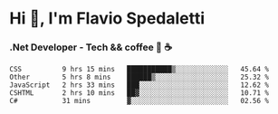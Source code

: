 # Hi 👋, I'm Flavio Spedaletti
### .Net Developer - Tech && coffee 🤖 ☕

<!--START_SECTION:waka-->
```text
CSS          9 hrs 15 mins   ███████████▒░░░░░░░░░░░░░   45.64 % 
Other        5 hrs 8 mins    ██████▒░░░░░░░░░░░░░░░░░░   25.32 % 
JavaScript   2 hrs 33 mins   ███░░░░░░░░░░░░░░░░░░░░░░   12.62 % 
CSHTML       2 hrs 10 mins   ██▓░░░░░░░░░░░░░░░░░░░░░░   10.71 % 
C#           31 mins         ▓░░░░░░░░░░░░░░░░░░░░░░░░   02.56 % 
```
<!--END_SECTION:waka-->

<!--
[![Top Langs](https://github-readme-stats.vercel.app/api/top-langs/?username=flaviospedaletti&layout=compact&theme=radical)](https://github.com/anuraghazra/github-readme-stats)
-->

<!--
**FlavioSpedaletti/FlavioSpedaletti** is a ✨ _special_ ✨ repository because its `README.md` (this file) appears on your GitHub profile.

Here are some ideas to get you started:

- 🔭 I’m currently working on ...
- 🌱 I’m currently learning ...
- 👯 I’m looking to collaborate on ...
- 🤔 I’m looking for help with ...
- 💬 Ask me about ...
- 📫 How to reach me: ...
- 😄 Pronouns: ...
- ⚡ Fun fact: ...
-->
